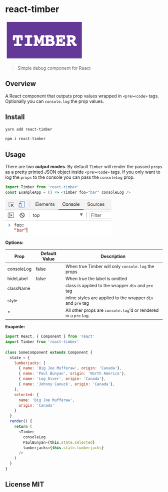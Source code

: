 # react-timber

![Logo](logo.png?raw=true "Timber")

> Simple debug component for React

## Overview

A React component that outputs prop values wrapped in `<pre><code>` tags. Optionally you can `console.log` the prop values.

## Install

```sh
yarn add react-timber
```

```sh
npm i react-timber
```

## Usage

There are two **output modes**. By default `Timber` will render the passed `props` as a pretty printed JSON object inside `<pre><code>` tags. If you only want to log the `props` to the console you can pass the `consoleLog` prop.

```js
import Timber from 'react-timber'
const ExampleApp = () => <Timber foo="bar" consoleLog />
```
![Example](example1.png?raw=true "Outputs to the Console")

**Options:**

| Prop       | Default Value |   Description |
| ---------- | ------------- | ------------- |
| consoleLog | false | When true Timber will only `console.log` the props |
| hideLabel | false | When true the label is omitted |
| className |   | class is applied to the wrapper `div` and `pre` tag |
| style |   | inline styles are applied to the wrapper `div` and `pre` tag |
| * |    | All other props are `console.log`'d or rendered in a `pre` tag. |


**Exapmle:**

```js
import React, { Component } from 'react'
import Timber from 'react-timber'

class SomeComponent extends Component {
  state = {
    lumberjacks: [
      { name: 'Big Joe Mufferaw', origin: 'Canada'}, 
      { name: 'Paul Bunyan', origin: 'North America'}, 
      { name: 'Log Diver', origin: 'Canada'},
      { name: 'Johnny Canuck', origin: 'Canada'},
    ],
    selected: { 
      name: 'Big Joe Mufferaw', 
      origin: 'Canada'
    }
  }
  render() {
    return (
      <Timber 
        consoleLog 
        PaulBunyan={this.state.selected}
        lumberjacks={this.state.lumberjacks}
      />
    )
  }
}
```

## License MIT
